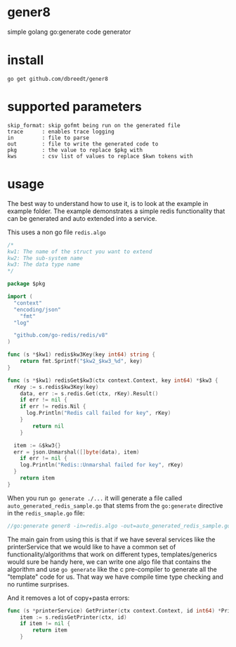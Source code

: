# gener8
simple golang go:generate code generator

# install
```
go get github.com/dbreedt/gener8
```

# supported parameters
```
skip_format: skip gofmt being run on the generated file
trace      : enables trace logging
in         : file to parse
out        : file to write the generated code to
pkg        : the value to replace $pkg with
kws        : csv list of values to replace $kwn tokens with
```

# usage
The best way to understand how to use it, is to look at the example in example folder.
The example demonstrates a simple redis functionality that can be generated and auto extended into a service.

This uses a non go file `redis.algo`
```go
/*
kw1: The name of the struct you want to extend
kw2: The sub-system name
kw3: The data type name
*/

package $pkg

import (
  "context"
  "encoding/json"
	"fmt"
  "log"

  "github.com/go-redis/redis/v8"
)

func (s *$kw1) redis$kw3Key(key int64) string {
	return fmt.Sprintf("$kw2_$kw3_%d", key)
}

func (s *$kw1) redisGet$kw3(ctx context.Context, key int64) *$kw3 {
  rKey := s.redis$kw3Key(key)
	data, err := s.redis.Get(ctx, rKey).Result()
	if err != nil {
    if err != redis.Nil {
      log.Println("Redis call failed for key", rKey)
    }
		return nil
	}

  item := &$kw3{}
  err = json.Unmarshal([]byte(data), item)
	if err != nil {
    log.Println("Redis::Unmarshal failed for key", rKey)
  }
	return item
}
```

When you run `go generate ./...` it will generate a file called `auto_generated_redis_sample.go` that stems from the `go:generate` directive in the `redis_smaple.go` file:
```go
//go:generate gener8 -in=redis.algo -out=auto_generated_redis_sample.go -pkg=example -kws=printerService,HP,Printer
```

The main gain from using this is that if we have several services like the printerService that we would like to have a common set of functionality/algorithms that work on different types, templates/generics would sure be handy here, we can write one algo file that contains the algorithm and use `go generate` like the c pre-compiler to generate all the "template" code for us. That way we have compile time type checking and no runtime surprises.

And it removes a lot of copy+pasta errors:
```go
func (s *printerService) GetPrinter(ctx context.Context, id int64) *Printer {
	item := s.redisGetPrinter(ctx, id)
	if item != nil {
		return item
	}
```